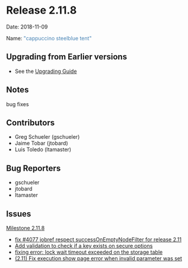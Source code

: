 # Release 2.11.8

Date: 2018-11-09

Name: <span style="color: SteelBlue"><span class="glyphicon glyphicon-tent"></span> "cappuccino steelblue tent"</span>

## Upgrading from Earlier versions

* See the [Upgrading Guide](http://qwcontrol.org/docs/upgrading/index.html)

## Notes

bug fixes

## Contributors

* Greg Schueler (gschueler)
* Jaime Tobar (jtobard)
* Luis Toledo (ltamaster)

## Bug Reporters

* gschueler
* jtobard
* ltamaster

## Issues

[Milestone 2.11.8](https://github.com/qwcontrol/qwcontrol/milestone/91)

* [fix #4077 jobref respect successOnEmptyNodeFilter for release 2.11](https://github.com/qwcontrol/qwcontrol/pull/4173)
* [Add validation to check if a key exists on secure options](https://github.com/qwcontrol/qwcontrol/pull/4172)
* [fixing error: lock wait timeout exceeded on the storage table](https://github.com/qwcontrol/qwcontrol/pull/4169)
* [(2.11) Fix execution show page error when invalid parameter was set](https://github.com/qwcontrol/qwcontrol/pull/4133)
